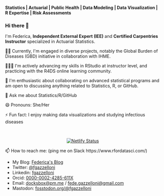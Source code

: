 **Statistics | Actuarial | Public Health | Data Modeling | Data Visualization | R Expertise | Risk Assessments**

### Hi there 👋

<!--
**Fgazzelloni/Fgazzelloni** is a ✨ _special_ ✨ repository because its `README.md` (this file) appears on your GitHub profile.

Here are some ideas to get you started:

- 🔭 I’m currently working on ...
- 🌱 I’m currently learning ...
- 👯 I’m looking to collaborate on ...
- 🤔 I’m looking for help with ...
- 💬 Ask me about ...
- 📫 How to reach me: ...
- 😄 Pronouns: ...
- ⚡ Fun fact: ...
-->



I'm Federica, **Independent External Expert (IEE)** and **Certified Carpentries Instructor** specialized in Actuarial Statistics. 

🏃‍♀️ Currently, I'm engaged in diverse projects, notably the Global Burden of Diseases (GBD) initiative in collaboration with IHME.

👩🏻‍🍳 I'm actively advancing my skills in RStudio at instructor level, and practicing with the R4DS online learning community.

🌱 I'm enthusiastic about collaborating on advanced statistical programs and am open to discussing anything related to Statistics, R, or GitHub.

💬 Ask me about Statistics/R/GitHub

😄 Pronouns: She/Her

⚡ Fun fact: I enjoy making data visualizations and studying infectious diseases

</div>
<br>
<div align="center">
 
[![Netlify Status](https://api.netlify.com/api/v1/badges/d2da763f-17f7-4fe4-9013-7b76224438ea/deploy-status)](https://app.netlify.com/sites/federicagazzelloni/deploys)

</div>

<body>
 📫 How to reach me: (ping me on Slack https://www.rfordatasci.com/)

- My Blog: <a rel="me" href="https://federicagazzelloni.com">Federica's Blog</a>
- Twitter: <a rel="me" href="https://twitter.com/FGazzelloni">@fgazzelloni</a> 
- Linkedin: <a rel="me" href="https://www.linkedin.com/in/fgazzelloni">fgazzelloni</a>
- Orcid: [0000-0002-4285-611X](https://orcid.org/0000-0002-4285-611X)
- Email: docksbox@pm.me / fede.gazzelloni@gmail.com
- Mastodon: <a rel="me" href="https://fosstodon.org/@fgazzelloni">fosstodon.org/@fgazzelloni</a>
</body>
